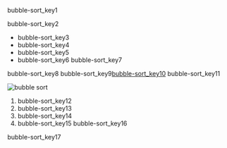 bubble-sort_key1


bubble-sort_key2
- bubble-sort_key3
- bubble-sort_key4
- bubble-sort_key5
- bubble-sort_key6
bubble-sort_key7


bubble-sort_key8
bubble-sort_key9[bubble-sort_key10](https://medium.com/karuna-sehgal/an-introduction-to-bubble-sort-d85273acfcd8)
bubble-sort_key11

![bubble sort](../assets/bubble.jpg)

1. bubble-sort_key12
2. bubble-sort_key13
3. bubble-sort_key14
4. bubble-sort_key15
bubble-sort_key16


bubble-sort_key17
